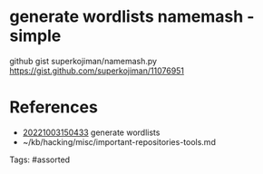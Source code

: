 # generate wordlists namemash - simple
github gist superkojiman/namemash.py
https://gist.github.com/superkojiman/11076951

# References
- [20221003150433](/zet/20221003150433/README.md) generate wordlists
- ~/kb/hacking/misc/important-repositories-tools.md

Tags:
    #assorted
